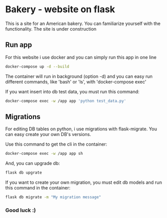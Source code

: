 # Bakery - website on flask

This is a site for an American bakery. You can familiarize yourself with the functionality. The site is under construction

## Run app

For this website i use docker and you can simply run this app in one line

```bash
docker-compose up -d --build
```

The container will run in background (option -d) and you can easy run different commands, like 'bash' or 'ls', with 'docker-compose exec'

If you want insert into db test data, you must run this command:

```bash
docker-compose exec -w /app app 'python test_data.py'
```

## Migrations

For editing DB tables on python, i use migrations with flask-migrate. You can easy create your own DB's versions.

Use this command to get the cli in the container:

```bash
docker-compose exec -w /app app sh
```

And, you can upgrade db:

```bash
flask db upgrate
```

If you want to create your own migration, you must edit db models and run this command in the container:

```bash
flask db migrate -m "My migration message"
```

### Good luck :)
